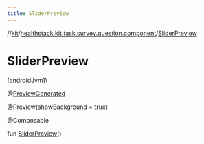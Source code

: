 ```yaml
---
title: SliderPreview
---
```

//[kit](../../index.html)/[healthstack.kit.task.survey.question.component](index.html)/[SliderPreview](-slider-preview.html)



# SliderPreview



[androidJvm]\




@[PreviewGenerated](../healthstack.kit.annotation/-preview-generated/index.html)



@Preview(showBackground = true)



@Composable



fun [SliderPreview](-slider-preview.html)()




